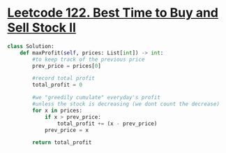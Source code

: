 # [Leetcode 122. Best Time to Buy and Sell Stock II](https://leetcode.com/problems/best-time-to-buy-and-sell-stock-ii/description/)

```python
class Solution:
    def maxProfit(self, prices: List[int]) -> int:
        #to keep track of the previous price
        prev_price = prices[0]

        #record total profit
        total_profit = 0

        #we "greedily cumulate" everyday's profit
        #unless the stock is decreasing (we dont count the decrease)
        for x in prices:
            if x > prev_price:
                total_profit += (x - prev_price)
            prev_price = x

        return total_profit
```